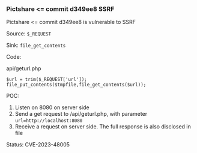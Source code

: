 ### Pictshare <= commit d349ee8 SSRF

Pictshare <= commit d349ee8 is vulnerable to SSRF

Source: `$_REQUEST`

Sink: `file_get_contents`

Code:

api/geturl.php

```
$url = trim($_REQUEST['url']);
file_put_contents($tmpfile,file_get_contents($url));
```

POC:

1. Listen on 8080 on server side
2. Send a get request to /api/geturl.php, with parameter `url=http://localhost:8080`
3. Receive a request on server side. The full response is also disclosed in file

Status: CVE-2023-48005